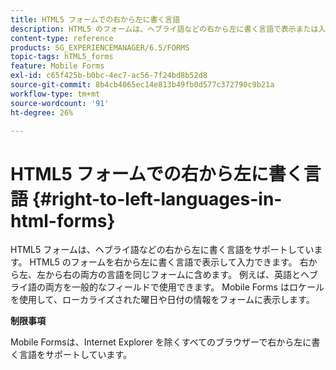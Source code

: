 ```yaml
---
title: HTML5 フォームでの右から左に書く言語
description: HTML5 のフォームは、ヘブライ語などの右から左に書く言語で表示または入力できます。
content-type: reference
products: SG_EXPERIENCEMANAGER/6.5/FORMS
topic-tags: hTML5_forms
feature: Mobile Forms
exl-id: c65f425b-b0bc-4ec7-ac56-7f24bd8b52d8
source-git-commit: 8b4cb4065ec14e813b49fb0d577c372790c9b21a
workflow-type: tm+mt
source-wordcount: '91'
ht-degree: 26%

---
```


# HTML5 フォームでの右から左に書く言語 {#right-to-left-languages-in-html-forms}

HTML5 フォームは、ヘブライ語などの右から左に書く言語をサポートしています。 HTML5 のフォームを右から左に書く言語で表示して入力できます。 右から左、左から右の両方の言語を同じフォームに含めます。 例えば、英語とヘブライ語の両方を一般的なフィールドで使用できます。 Mobile Forms はロケールを使用して、ローカライズされた曜日や日付の情報をフォームに表示します。

**制限事項**

Mobile Formsは、Internet Explorer を除くすべてのブラウザーで右から左に書く言語をサポートしています。
